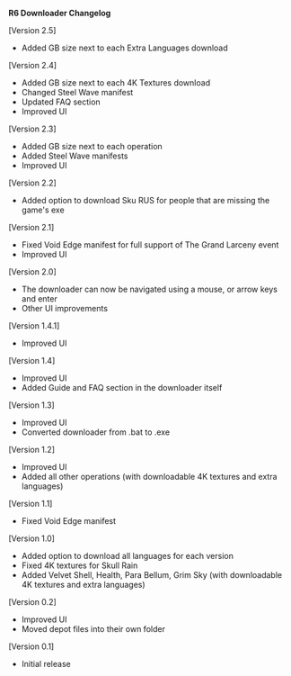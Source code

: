 **R6 Downloader Changelog**

[Version 2.5]
- Added GB size next to each Extra Languages download 


[Version 2.4]
- Added GB size next to each 4K Textures download
- Changed Steel Wave manifest
- Updated FAQ section
- Improved UI


[Version 2.3]
- Added GB size next to each operation
- Added Steel Wave manifests
- Improved UI


[Version 2.2]
- Added option to download Sku RUS for people that are missing the game's exe


[Version 2.1]
- Fixed Void Edge manifest for full support of The Grand Larceny event
- Improved UI


[Version 2.0]
- The downloader can now be navigated using a mouse, or arrow keys and enter
- Other UI improvements


[Version 1.4.1]
- Improved UI


[Version 1.4] 
- Improved UI
- Added Guide and FAQ section in the downloader itself


[Version 1.3]
- Improved UI
- Converted downloader from .bat to .exe


[Version 1.2]
- Improved UI
- Added all other operations (with downloadable 4K textures and extra languages)


[Version 1.1]
- Fixed Void Edge manifest


[Version 1.0]
- Added option to download all languages for each version
- Fixed 4K textures for Skull Rain
- Added Velvet Shell, Health, Para Bellum, Grim Sky (with downloadable 4K textures and extra languages)


[Version 0.2]
- Improved UI
- Moved depot files into their own folder


[Version 0.1]
- Initial release

